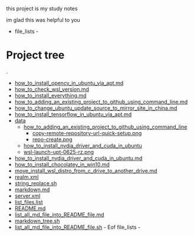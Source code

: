 this project is my study notes

im glad this was helpful to you

 - file_lists -
# Project tree

.
 * [how_to_install_opencv_in_ubuntu_via_apt.md](./how_to_install_opencv_in_ubuntu_via_apt.md)
 * [how_to_check_wsl_version.md](./how_to_check_wsl_version.md)
 * [how_to_install_everything.md](./how_to_install_everything.md)
 * [how_to_adding_an_existing_project_to_github_using_command_line.md](./how_to_adding_an_existing_project_to_github_using_command_line.md)
 * [how_to_change_ubuntu_update_source_to_mirror_site_in_china.md](./how_to_change_ubuntu_update_source_to_mirror_site_in_china.md)
 * [how_to_install_tensorflow_in_ubuntu_via_apt.md](./how_to_install_tensorflow_in_ubuntu_via_apt.md)
 * [data](./data)
   * [how_to_adding_an_existing_project_to_github_using_command_line](./data/how_to_adding_an_existing_project_to_github_using_command_line)
     * [copy-remote-repository-url-quick-setup.png](./data/how_to_adding_an_existing_project_to_github_using_command_line/copy-remote-repository-url-quick-setup.png)
     * [repo-create.png](./data/how_to_adding_an_existing_project_to_github_using_command_line/repo-create.png)
   * [how_to_install_nvdia_driver_and_cuda_in_ubuntu](./data/how_to_install_nvdia_driver_and_cuda_in_ubuntu)
   * [wsl-launch-upt-0625-rz.png](./data/how_to_install_nvdia_driver_and_cuda_in_ubuntu/wsl-launch-upt-0625-rz.png)
 * [how_to_install_nvdia_driver_and_cuda_in_ubuntu.md](./how_to_install_nvdia_driver_and_cuda_in_ubuntu.md)
 * [how_to_install_chocolatey_in_win10.md](./how_to_install_chocolatey_in_win10.md)
 * [move_install_wsl_distro_from_c_drive_to_another_drive.md](./move_install_wsl_distro_from_c_drive_to_another_drive.md)
 * [realm.xml](./realm.xml)
 * [string_replace.sh](./string_replace.sh)
 * [markdown.md](./markdown.md)
 * [server.xml](./server.xml)
 * [list_files.list](./list_files.list)
 * [README.md](./README.md)
 * [list_all_md_file_into_README_file.md](./list_all_md_file_into_README_file.md)
 * [markdown_tree.sh](./markdown_tree.sh)
 * [list_all_md_file_into_README_file.sh](./list_all_md_file_into_README_file.sh) - Eof file_lists -
